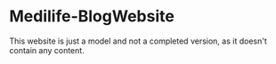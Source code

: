 # Medilife-BlogWebsite
This website is just a model and not a completed version, as it doesn't contain any content.
